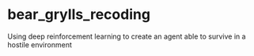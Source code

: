# bear_grylls_recoding
Using deep reinforcement learning to create an agent able to survive in a hostile environment
